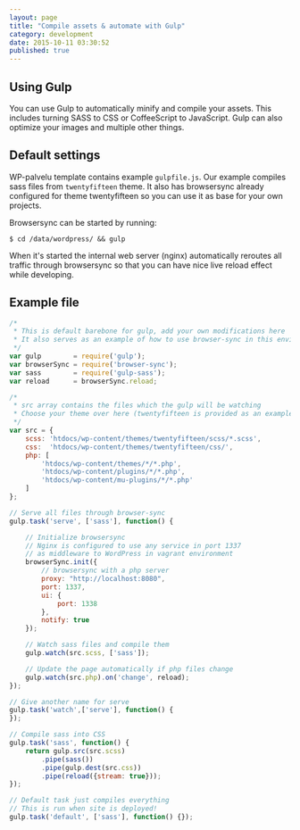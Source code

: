 ```yaml
---
layout: page
title: "Compile assets & automate with Gulp"
category: development
date: 2015-10-11 03:30:52
published: true
---
```


## Using Gulp
You can use Gulp to automatically minify and compile your assets. This includes turning SASS to CSS or CoffeeScript to JavaScript. Gulp can also optimize your images and multiple other things.

## Default settings
WP-palvelu template contains example `gulpfile.js`. Our example compiles sass files from `twentyfifteen` theme. It also has browsersync already configured for theme twentyfifteen so you can use it as base for your own projects.

Browsersync can be started by running:

`$ cd /data/wordpress/ && gulp`

When it's started the internal web server (nginx) automatically reroutes all traffic through browsersync so that you can have nice live reload effect while developing.

## Example file

```js
/*
 * This is default barebone for gulp, add your own modifications here
 * It also serves as an example of how to use browser-sync in this environment
 */
var gulp        = require('gulp');
var browserSync = require('browser-sync');
var sass        = require('gulp-sass');
var reload      = browserSync.reload;

/*
 * src array contains the files which the gulp will be watching
 * Choose your theme over here (twentyfifteen is provided as an example)
 */
var src = {
    scss: 'htdocs/wp-content/themes/twentyfifteen/scss/*.scss',
    css:  'htdocs/wp-content/themes/twentyfifteen/css/',
    php: [
        'htdocs/wp-content/themes/*/*.php',
        'htdocs/wp-content/plugins/*/*.php',
        'htdocs/wp-content/mu-plugins/*/*.php'
    ]
};

// Serve all files through browser-sync
gulp.task('serve', ['sass'], function() {

    // Initialize browsersync
    // Nginx is configured to use any service in port 1337
    // as middleware to WordPress in vagrant environment
    browserSync.init({
        // browsersync with a php server
        proxy: "http://localhost:8080",
        port: 1337,
        ui: {
            port: 1338
        },
        notify: true
    });

    // Watch sass files and compile them
    gulp.watch(src.scss, ['sass']);

    // Update the page automatically if php files change
    gulp.watch(src.php).on('change', reload);
});

// Give another name for serve
gulp.task('watch',['serve'], function() {
});

// Compile sass into CSS
gulp.task('sass', function() {
    return gulp.src(src.scss)
        .pipe(sass())
        .pipe(gulp.dest(src.css))
        .pipe(reload({stream: true}));
});

// Default task just compiles everything
// This is run when site is deployed!
gulp.task('default', ['sass'], function() {});
```
